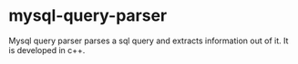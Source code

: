 mysql-query-parser
==================

Mysql query parser parses a sql query and extracts information out of it. It is developed in c++.